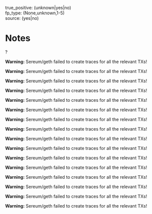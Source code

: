 true_positive: (unknown|yes|no)  
fp_type: (None,unknown,1-5)  
source: (yes|no)

# Notes

?



**Warning:** Sereum/geth failed to create traces for all the relevant TXs!


**Warning:** Sereum/geth failed to create traces for all the relevant TXs!


**Warning:** Sereum/geth failed to create traces for all the relevant TXs!


**Warning:** Sereum/geth failed to create traces for all the relevant TXs!


**Warning:** Sereum/geth failed to create traces for all the relevant TXs!


**Warning:** Sereum/geth failed to create traces for all the relevant TXs!


**Warning:** Sereum/geth failed to create traces for all the relevant TXs!


**Warning:** Sereum/geth failed to create traces for all the relevant TXs!


**Warning:** Sereum/geth failed to create traces for all the relevant TXs!


**Warning:** Sereum/geth failed to create traces for all the relevant TXs!


**Warning:** Sereum/geth failed to create traces for all the relevant TXs!


**Warning:** Sereum/geth failed to create traces for all the relevant TXs!


**Warning:** Sereum/geth failed to create traces for all the relevant TXs!


**Warning:** Sereum/geth failed to create traces for all the relevant TXs!


**Warning:** Sereum/geth failed to create traces for all the relevant TXs!


**Warning:** Sereum/geth failed to create traces for all the relevant TXs!
